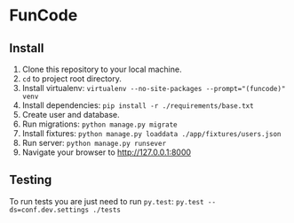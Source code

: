 # FunCode

Install
-------
1. Clone this repository to your local machine.
2. `cd` to project root directory.
3. Install virtualenv: `virtualenv --no-site-packages --prompt="(funcode)" venv`
4. Install dependencies: `pip install -r ./requirements/base.txt`
5. Create user and database.
6. Run migrations: `python manage.py migrate`
7. Install fixtures: `python manage.py loaddata ./app/fixtures/users.json`
8. Run server: `python manage.py runsever`
9. Navigate your browser to http://127.0.0.1:8000

Testing
-------
To run tests you are just need to run `py.test`: `py.test --ds=conf.dev.settings ./tests`
